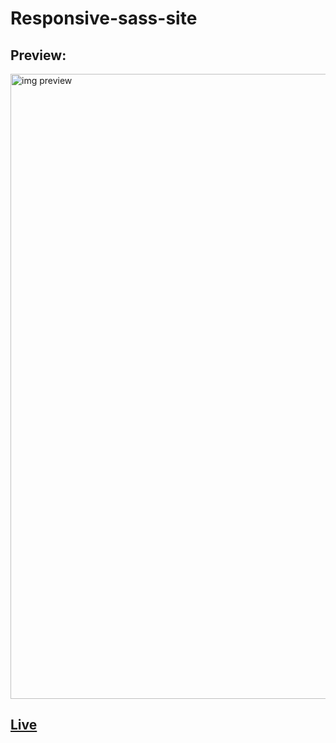 # Responsive-sass-site

<h2>Preview:</h2>
<img alt="img preview" width="1000px" src="https://i.postimg.cc/HxM3b9H0/Captura-de-pantalla-2021-08-08-18-58-47.png">



[<h2>Live](https://challenge2020.netlify.app/)</h2>
